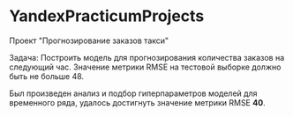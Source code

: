 # YandexPracticumProjects
 
Проект "Прогнозирование заказов такси"

Задача: Построить модель для прогнозирования количества заказов на следующий час. Значение метрики RMSE на тестовой выборке должно быть не больше 48.

Был произведен анализ и подбор гиперпараметров моделей для временного ряда, удалось достигнуть значение метрики RMSE **40**. 